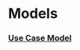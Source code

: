 # Models

### [Use Case Model](https://lucid.app/lucidchart/680d09b2-fbff-4805-a3b0-b116defd7220/edit?viewport_loc=-456%2C-290%2C3012%2C1479%2C.Q4MUjXso07N&invitationId=inv_ad57e9ca-beef-492b-b723-310dc6286ce8)

